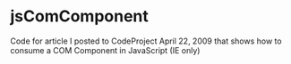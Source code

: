 jsComComponent
==============

Code for article I posted to CodeProject April 22, 2009 that shows how to consume a COM Component in JavaScript (IE only)